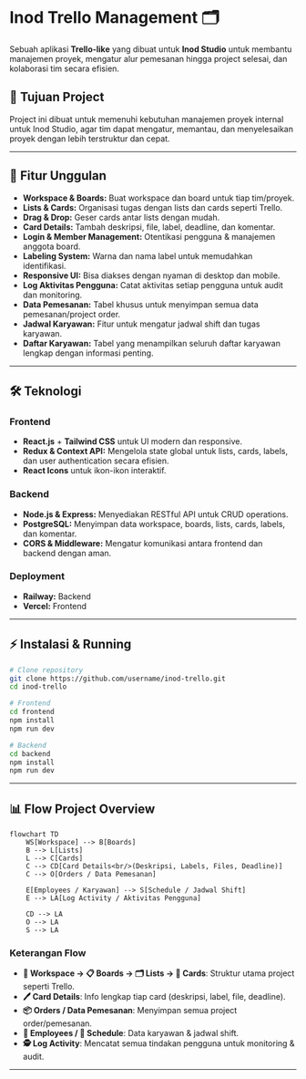 # Inod Trello Management 🗂️

Sebuah aplikasi **Trello-like** yang dibuat untuk **Inod Studio** untuk membantu manajemen proyek, mengatur alur pemesanan hingga project selesai, dan kolaborasi tim secara efisien.

## 🎯 Tujuan Project
Project ini dibuat untuk memenuhi kebutuhan manajemen proyek internal untuk Inod Studio, agar tim dapat mengatur, memantau, dan menyelesaikan proyek dengan lebih terstruktur dan cepat.

---

## 🚀 Fitur Unggulan

- **Workspace & Boards:** Buat workspace dan board untuk tiap tim/proyek.
- **Lists & Cards:** Organisasi tugas dengan lists dan cards seperti Trello.
- **Drag & Drop:** Geser cards antar lists dengan mudah.
- **Card Details:** Tambah deskripsi, file, label, deadline, dan komentar.
- **Login & Member Management:** Otentikasi pengguna & manajemen anggota board.
- **Labeling System:** Warna dan nama label untuk memudahkan identifikasi.
- **Responsive UI:** Bisa diakses dengan nyaman di desktop dan mobile.
- **Log Aktivitas Pengguna:** Catat aktivitas setiap pengguna untuk audit dan monitoring.
- **Data Pemesanan:** Tabel khusus untuk menyimpan semua data pemesanan/project order.
- **Jadwal Karyawan:** Fitur untuk mengatur jadwal shift dan tugas karyawan.
- **Daftar Karyawan:** Tabel yang menampilkan seluruh daftar karyawan lengkap dengan informasi penting.


---

## 🛠️ Teknologi

### Frontend
- **React.js** + **Tailwind CSS** untuk UI modern dan responsive.
- **Redux & Context API:** Mengelola state global untuk lists, cards, labels, dan user authentication secara efisien.
- **React Icons** untuk ikon-ikon interaktif.

### Backend
- **Node.js & Express:** Menyediakan RESTful API untuk CRUD operations.
- **PostgreSQL:** Menyimpan data workspace, boards, lists, cards, labels, dan komentar.
- **CORS & Middleware:** Mengatur komunikasi antara frontend dan backend dengan aman.

### Deployment

- **Railway:** Backend  
- **Vercel:** Frontend

---

## ⚡ Instalasi & Running

```bash
# Clone repository
git clone https://github.com/username/inod-trello.git
cd inod-trello

# Frontend
cd frontend
npm install
npm run dev

# Backend
cd backend
npm install
npm run dev

```

---

## 📊 Flow Project Overview

```mermaid
flowchart TD
    WS[Workspace] --> B[Boards]
    B --> L[Lists]
    L --> C[Cards]
    C --> CD[Card Details<br/>(Deskripsi, Labels, Files, Deadline)]
    C --> O[Orders / Data Pemesanan]

    E[Employees / Karyawan] --> S[Schedule / Jadwal Shift]
    E --> LA[Log Activity / Aktivitas Pengguna]
    
    CD --> LA
    O --> LA
    S --> LA
```

### **Keterangan Flow**

- **🏢 Workspace → 📋 Boards → 🗂️ Lists → 📝 Cards**: Struktur utama project seperti Trello.  
- **🖊️ Card Details**: Info lengkap tiap card (deskripsi, label, file, deadline).  
- **📦 Orders / Data Pemesanan**: Menyimpan semua project order/pemesanan.  
- **👥 Employees / 📅 Schedule**: Data karyawan & jadwal shift.  
- **🕵️ Log Activity**: Mencatat semua tindakan pengguna untuk monitoring & audit.  

---
